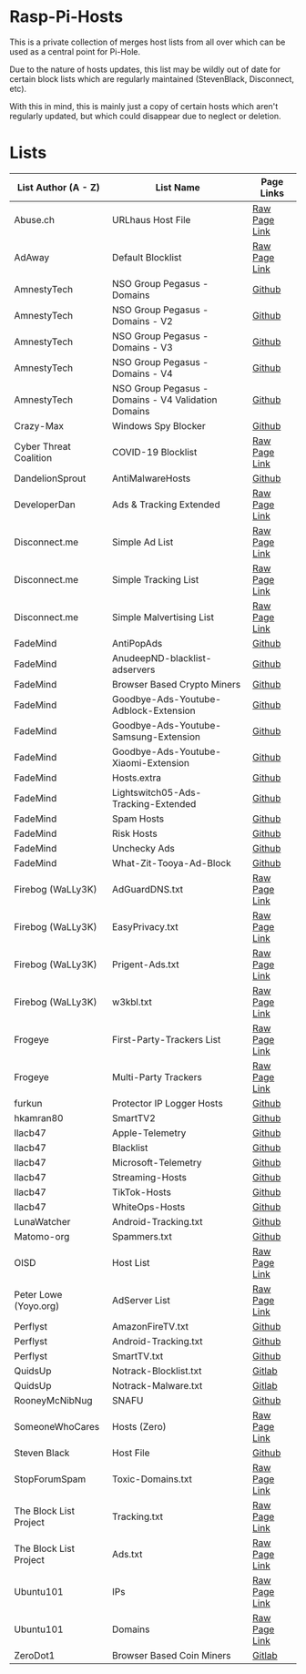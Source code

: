 # Rasp-Pi-Hosts
This is a private collection of merges host lists from all over which can be used as a central point for Pi-Hole.

Due to the nature of hosts updates, this list may be wildly out of date for certain block lists which are regularly maintained (StevenBlack, Disconnect, etc).

With this in mind, this is mainly just a copy of certain hosts which aren't regularly updated, but which could disappear due to neglect or deletion.

# Lists
List Author (A - Z) | List Name | Page Links 
--- | --- | ---  
Abuse.ch | URLhaus Host File | [Raw Page Link](https://urlhaus.abuse.ch/downloads/hostfile/)
AdAway | Default Blocklist | [Raw Page Link](https://adaway.org/hosts.txt)
AmnestyTech | NSO Group Pegasus - Domains | [Github](https://raw.githubusercontent.com/AmnestyTech/investigations/master/2021-07-18_nso/domains.txt)
AmnestyTech | NSO Group Pegasus - Domains - V2 | [Github](https://raw.githubusercontent.com/AmnestyTech/investigations/master/2021-07-18_nso/v2_domains.txt)
AmnestyTech | NSO Group Pegasus - Domains - V3 | [Github](https://raw.githubusercontent.com/AmnestyTech/investigations/master/2021-07-18_nso/v3_domains.txt)
AmnestyTech | NSO Group Pegasus - Domains - V4 | [Github](https://raw.githubusercontent.com/AmnestyTech/investigations/master/2021-07-18_nso/v4_domains.txt)
AmnestyTech | NSO Group Pegasus - Domains - V4 Validation Domains | [Github](https://raw.githubusercontent.com/AmnestyTech/investigations/master/2021-07-18_nso/v4_validation_domains.txt)
Crazy-Max | Windows Spy Blocker | [Github](https://raw.githubusercontent.com/crazy-max/WindowsSpyBlocker/master/data/hosts/spy.txt)
Cyber Threat Coalition | COVID-19 Blocklist | [Raw Page Link](https://blocklist.cyberthreatcoalition.org/vetted/url.txt)
DandelionSprout | AntiMalwareHosts | [Github](https://raw.githubusercontent.com/DandelionSprout/adfilt/master/Alternate%20versions%20Anti-Malware%20List/AntiMalwareHosts.txt)
DeveloperDan | Ads & Tracking Extended | [Raw Page Link](https://www.github.developerdan.com/hosts/lists/ads-and-tracking-extended.txt)
Disconnect.me | Simple Ad List | [Raw Page Link](https://s3.amazonaws.com/lists.disconnect.me/simple_ad.txt)
Disconnect.me | Simple Tracking List | [Raw Page Link](https://s3.amazonaws.com/lists.disconnect.me/simple_tracking.txt)
Disconnect.me | Simple Malvertising List | [Raw Page Link](https://s3.amazonaws.com/lists.disconnect.me/simple_malvertising.txt)
FadeMind | AntiPopAds | [Github](https://raw.githubusercontent.com/FadeMind/hosts.extras/master/antipopads/hosts)
FadeMind | AnudeepND-blacklist-adservers | [Github](https://raw.githubusercontent.com/FadeMind/hosts.extras/master/anudeepND-blacklist-adservers/hosts)
FadeMind | Browser Based Crypto Miners | [Github](https://raw.githubusercontent.com/FadeMind/hosts.extras/master/CoinBlockerList/hosts)
FadeMind | Goodbye-Ads-Youtube-Adblock-Extension | [Github](https://raw.githubusercontent.com/FadeMind/hosts.extras/master/GoodbyeAds-YouTube-Adblock-Extension/hosts)
FadeMind | Goodbye-Ads-Youtube-Samsung-Extension | [Github](https://raw.githubusercontent.com/FadeMind/hosts.extras/master/GoodbyeAds-Samsung-Adblock-Extension/hosts)
FadeMind | Goodbye-Ads-Youtube-Xiaomi-Extension | [Github](https://raw.githubusercontent.com/FadeMind/hosts.extras/master/GoodbyeAds-Xiaomi-Extension/hosts)
FadeMind | Hosts.extra | [Github](https://raw.githubusercontent.com/FadeMind/hosts.extras/master/add.2o7Net/hosts)
FadeMind | Lightswitch05-Ads-Tracking-Extended | [Github](https://raw.githubusercontent.com/FadeMind/hosts.extras/master/Lightswitch05-ads-tracking-extended/hosts)
FadeMind | Spam Hosts | [Github](https://raw.githubusercontent.com/FadeMind/hosts.extras/master/add.Spam/hosts)
FadeMind | Risk Hosts | [Github](https://raw.githubusercontent.com/FadeMind/hosts.extras/master/add.Risk/hosts)
FadeMind | Unchecky Ads | [Github](https://raw.githubusercontent.com/FadeMind/hosts.extras/master/UncheckyAds/hosts)
FadeMind | What-Zit-Tooya-Ad-Block | [Github](https://github.com/FadeMind/hosts.extras/raw/master/What-Zit-Tooya-Ad-Block/hosts)
Firebog (WaLLy3K) | AdGuardDNS.txt | [Raw Page Link](https://v.firebog.net/hosts/AdguardDNS.txt)
Firebog (WaLLy3K) | EasyPrivacy.txt | [Raw Page Link](https://v.firebog.net/hosts/Easyprivacy.txt)
Firebog (WaLLy3K) | Prigent-Ads.txt | [Raw Page Link](https://v.firebog.net/hosts/Prigent-Ads.txt)
Firebog (WaLLy3K) | w3kbl.txt | [Raw Page Link](https://v.firebog.net/hosts/static/w3kbl.txt)
Frogeye | First-Party-Trackers List | [Raw Page Link](https://hostfiles.frogeye.fr/firstparty-trackers-hosts.txt)
Frogeye | Multi-Party Trackers | [Raw Page Link](https://hostfiles.frogeye.fr/multiparty-trackers-hosts.txt)
furkun | Protector IP Logger Hosts | [Github](https://raw.githubusercontent.com/furkun/ProtectorHosts/main/hosts)
hkamran80 | SmartTV2 | [Github](https://gist.githubusercontent.com/hkamran80/779019103fcd306979411d44c8d38459/raw/5d5a2950777b9c1ea88d1e7ae5db921b300d9c39/SmartTV2.txt)
llacb47 | Apple-Telemetry | [Github](https://raw.githubusercontent.com/llacb47/mischosts/master/apple-telemetry)
llacb47 | Blacklist | [Github](https://raw.githubusercontent.com/llacb47/mischosts/master/blacklist)
llacb47 | Microsoft-Telemetry | [Github](https://github.com/llacb47/mischosts/raw/master/microsoft-telemetry)
llacb47 | Streaming-Hosts | [Github](https://github.com/llacb47/mischosts/raw/master/streaming-hosts)
llacb47 | TikTok-Hosts | [Github](https://raw.githubusercontent.com/llacb47/mischosts/master/tiktok-hosts)
llacb47 | WhiteOps-Hosts | [Github](https://raw.githubusercontent.com/llacb47/mischosts/master/whiteops-hosts)
LunaWatcher | Android-Tracking.txt | [Github](https://raw.githubusercontent.com/LunarWatcher/Pihole-blocklists/master/global-blocklist-plain.txt)
Matomo-org | Spammers.txt | [Github](https://raw.githubusercontent.com/matomo-org/referrer-spam-blacklist/master/spammers.txt)
OISD | Host List | [Raw Page Link](https://dbl.oisd.nl)
Peter Lowe (Yoyo.org) | AdServer List | [Raw Page Link](https://pgl.yoyo.org/adservers/serverlist.php?hostformat=hosts&showintro=0&mimetype=plaintext)
Perflyst | AmazonFireTV.txt | [Github](https://github.com/Perflyst/PiHoleBlocklist/raw/master/AmazonFireTV.txt)
Perflyst | Android-Tracking.txt | [Github](https://github.com/Perflyst/PiHoleBlocklist/raw/master/android-tracking.txt)
Perflyst | SmartTV.txt | [Github](https://github.com/Perflyst/PiHoleBlocklist/raw/master/SmartTV.txt)
QuidsUp | Notrack-Blocklist.txt | [Gitlab](https://gitlab.com/quidsup/notrack-blocklists/raw/master/notrack-blocklist.txt)
QuidsUp | Notrack-Malware.txt | [Gitlab](https://gitlab.com/quidsup/notrack-blocklists/raw/master/notrack-malware.txt)
RooneyMcNibNug | SNAFU | [Github](https://raw.githubusercontent.com/RooneyMcNibNug/pihole-stuff/master/SNAFU.txt)
SomeoneWhoCares | Hosts (Zero) | [Raw Page Link](https://someonewhocares.org/hosts/zero/hosts)
Steven Black | Host File | [Github](https://raw.githubusercontent.com/StevenBlack/hosts/master/hosts)
StopForumSpam | Toxic-Domains.txt | [Raw Page Link](https://www.stopforumspam.com/downloads/toxic_domains_whole.txt)
The Block List Project | Tracking.txt | [Raw Page Link](https://blocklistproject.github.io/Lists/tracking.txt)
The Block List Project | Ads.txt | [Raw Page Link](https://blocklistproject.github.io/Lists/ads.txt)
Ubuntu101 | IPs | [Raw Page Link](https://hosts.ubuntu101.co.za/ips.list)
Ubuntu101 | Domains | [Raw Page Link](https://hosts.ubuntu101.co.za/domains.list)
ZeroDot1 | Browser Based Coin Miners | [Gitlab](https://zerodot1.gitlab.io/CoinBlockerLists/hosts_browser)